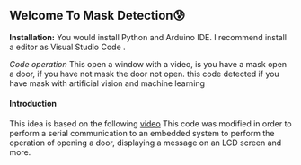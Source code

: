 ## Welcome To Mask Detection😰

**Installation:**
You would install Python and Arduino IDE. I recommend install a editor as Visual Studio Code .

*Code operation*
This open a window with a video, is you have a mask open a door, if you have not mask the door not open. this code detected if you have mask with artificial vision and machine learning

#### Introduction 
This idea is based on the following [video](http://https://www.youtube.com/watch?v=_SCD62HmJwA "Detecta si una persona lleva mascarilla") This code was modified in order to perform a serial communication to an embedded system to perform the operation of opening a door, displaying a message on an LCD screen and more.